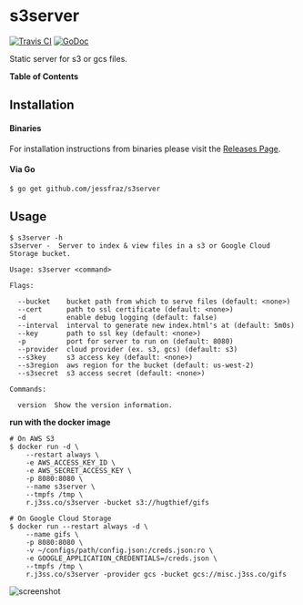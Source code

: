 # s3server

[![Travis CI](https://img.shields.io/travis/jessfraz/s3server.svg?style=for-the-badge)](https://travis-ci.org/jessfraz/s3server)
[![GoDoc](https://img.shields.io/badge/godoc-reference-5272B4.svg?style=for-the-badge)](https://godoc.org/github.com/jessfraz/s3server)

Static server for s3 or gcs files.

**Table of Contents**

<!-- toc -->

<!-- tocstop -->

## Installation

#### Binaries

For installation instructions from binaries please visit the [Releases Page](https://github.com/jessfraz/s3server/releases).

#### Via Go

```console
$ go get github.com/jessfraz/s3server
```

## Usage

```console
$ s3server -h
s3server -  Server to index & view files in a s3 or Google Cloud Storage bucket.

Usage: s3server <command>

Flags:

  --bucket    bucket path from which to serve files (default: <none>)
  --cert      path to ssl certificate (default: <none>)
  -d          enable debug logging (default: false)
  --interval  interval to generate new index.html's at (default: 5m0s)
  --key       path to ssl key (default: <none>)
  -p          port for server to run on (default: 8080)
  --provider  cloud provider (ex. s3, gcs) (default: s3)
  --s3key     s3 access key (default: <none>)
  --s3region  aws region for the bucket (default: us-west-2)
  --s3secret  s3 access secret (default: <none>)

Commands:

  version  Show the version information.
```

**run with the docker image**

```console
# On AWS S3
$ docker run -d \
    --restart always \
    -e AWS_ACCESS_KEY_ID \
    -e AWS_SECRET_ACCESS_KEY \
    -p 8080:8080 \
    --name s3server \
    --tmpfs /tmp \
    r.j3ss.co/s3server -bucket s3://hugthief/gifs

# On Google Cloud Storage
$ docker run --restart always -d \
    --name gifs \
    -p 8080:8080 \
    -v ~/configs/path/config.json:/creds.json:ro \
    -e GOOGLE_APPLICATION_CREDENTIALS=/creds.json \
    --tmpfs /tmp \
    r.j3ss.co/s3server -provider gcs -bucket gcs://misc.j3ss.co/gifs
```

![screenshot](screenshot.png)
